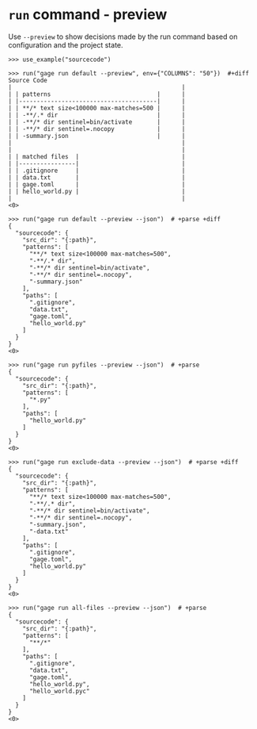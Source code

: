 # `run` command - preview

Use `--preview` to show decisions made by the run command based on
configuration and the project state.

    >>> use_example("sourcecode")

    >>> run("gage run default --preview", env={"COLUMNS": "50"})  #+diff
    Source Code
    |                                                |
    | | patterns                              |      |
    | |---------------------------------------|      |
    | | **/* text size<100000 max-matches=500 |      |
    | | -**/.* dir                            |      |
    | | -**/* dir sentinel=bin/activate       |      |
    | | -**/* dir sentinel=.nocopy            |      |
    | | -summary.json                         |      |
    |                                                |
    |                                                |
    | | matched files  |                             |
    | |----------------|                             |
    | | .gitignore     |                             |
    | | data.txt       |                             |
    | | gage.toml      |                             |
    | | hello_world.py |                             |
    |                                                |
    <0>

    >>> run("gage run default --preview --json")  # +parse +diff
    {
      "sourcecode": {
        "src_dir": "{:path}",
        "patterns": [
          "**/* text size<100000 max-matches=500",
          "-**/.* dir",
          "-**/* dir sentinel=bin/activate",
          "-**/* dir sentinel=.nocopy",
          "-summary.json"
        ],
        "paths": [
          ".gitignore",
          "data.txt",
          "gage.toml",
          "hello_world.py"
        ]
      }
    }
    <0>

    >>> run("gage run pyfiles --preview --json")  # +parse
    {
      "sourcecode": {
        "src_dir": "{:path}",
        "patterns": [
          "*.py"
        ],
        "paths": [
          "hello_world.py"
        ]
      }
    }
    <0>

    >>> run("gage run exclude-data --preview --json")  # +parse +diff
    {
      "sourcecode": {
        "src_dir": "{:path}",
        "patterns": [
          "**/* text size<100000 max-matches=500",
          "-**/.* dir",
          "-**/* dir sentinel=bin/activate",
          "-**/* dir sentinel=.nocopy",
          "-summary.json",
          "-data.txt"
        ],
        "paths": [
          ".gitignore",
          "gage.toml",
          "hello_world.py"
        ]
      }
    }
    <0>

    >>> run("gage run all-files --preview --json")  # +parse
    {
      "sourcecode": {
        "src_dir": "{:path}",
        "patterns": [
          "**/*"
        ],
        "paths": [
          ".gitignore",
          "data.txt",
          "gage.toml",
          "hello_world.py",
          "hello_world.pyc"
        ]
      }
    }
    <0>
